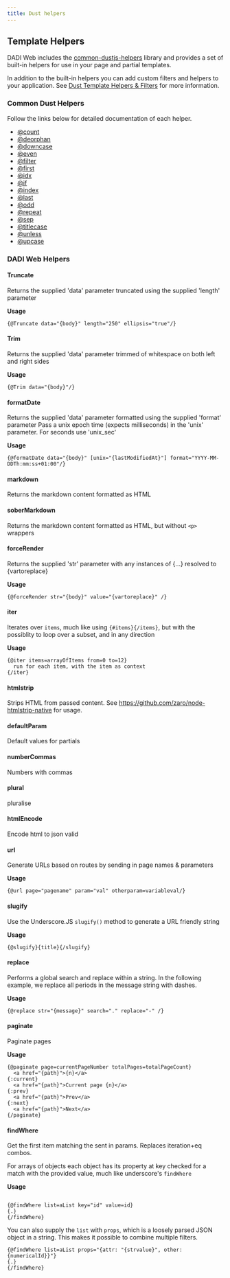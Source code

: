 ```yaml
---
title: Dust helpers
---
```


## Template Helpers

DADI Web includes the [common-dustjs-helpers](https://www.npmjs.com/package/common-dustjs-helpers) library and provides a set of built-in helpers for use in your page and partial templates.

In addition to the built-in helpers you can add custom filters and helpers to your application. See [Dust Template Helpers & Filters](https://github.com/dadi/web/blob/docs/docs/views.md#dust-template-helpers--filters) for more information.

### Common Dust Helpers

Follow the links below for detailed documentation of each helper.

 * [@count](https://github.com/rodw/common-dustjs-helpers/blob/master/docs/helpers.md#count)
 * [@deorphan](https://github.com/rodw/common-dustjs-helpers/blob/master/docs/helpers.md#deorphan)
 * [@downcase](https://github.com/rodw/common-dustjs-helpers/blob/master/docs/helpers.md#downcase)
 * [@even](https://github.com/rodw/common-dustjs-helpers/blob/master/docs/helpers.md#even)
 * [@filter](https://github.com/rodw/common-dustjs-helpers/blob/master/docs/helpers.md#filter)
 * [@first](https://github.com/rodw/common-dustjs-helpers/blob/master/docs/helpers.md#first)
 * [@idx](https://github.com/rodw/common-dustjs-helpers/blob/master/docs/helpers.md#idx)
 * [@if](https://github.com/rodw/common-dustjs-helpers/blob/master/docs/helpers.md#if)
 * [@index](https://github.com/rodw/common-dustjs-helpers/blob/master/docs/helpers.md#index)
 * [@last](https://github.com/rodw/common-dustjs-helpers/blob/master/docs/helpers.md#last)
 * [@odd](https://github.com/rodw/common-dustjs-helpers/blob/master/docs/helpers.md#odd)
 * [@repeat](https://github.com/rodw/common-dustjs-helpers/blob/master/docs/helpers.md#repeat)
 * [@sep](https://github.com/rodw/common-dustjs-helpers/blob/master/docs/helpers.md#sep)
 * [@titlecase](https://github.com/rodw/common-dustjs-helpers/blob/master/docs/helpers.md#titlecase)
 * [@unless](https://github.com/rodw/common-dustjs-helpers/blob/master/docs/helpers.md#unless)
 * [@upcase](https://github.com/rodw/common-dustjs-helpers/blob/master/docs/helpers.md#upcase)

### DADI Web Helpers

#### Truncate

Returns the supplied 'data' parameter truncated using the supplied 'length' parameter

**Usage**

```
{@Truncate data="{body}" length="250" ellipsis="true"/}
```

#### Trim

Returns the supplied 'data' parameter trimmed of whitespace on both left and right sides

**Usage**
```
{@Trim data="{body}"/}
```

#### formatDate

Returns the supplied 'data' parameter formatted using the supplied 'format' parameter
Pass a unix epoch time (expects milliseconds) in the 'unix' parameter. For seconds use 'unix_sec'

**Usage**

```
{@formatDate data="{body}" [unix="{lastModifiedAt}"] format="YYYY-MM-DDTh:mm:ss+01:00"/}
```

#### markdown

Returns the markdown content formatted as HTML

#### soberMarkdown

Returns the markdown content formatted as HTML, but without `<p>` wrappers

#### forceRender

Returns the supplied 'str' parameter with any instances of {...} resolved to {vartoreplace}

**Usage**

```
{@forceRender str="{body}" value="{vartoreplace}" /}
```

#### iter

Iterates over `items`, much like using `{#items}{/items}`,
but with the possiblity to loop over a subset, and in any direction

**Usage**

```
{@iter items=arrayOfItems from=0 to=12}
  run for each item, with the item as context
{/iter}
```

#### htmlstrip

Strips HTML from passed content. See https://github.com/zaro/node-htmlstrip-native for usage.


#### defaultParam

Default values for partials

#### numberCommas

Numbers with commas

#### plural

pluralise


#### htmlEncode

Encode html to json valid

#### url

Generate URLs based on routes by sending in page names & parameters

**Usage**

```
{@url page="pagename" param="val" otherparam=variableval/}
```

#### slugify

Use the Underscore.JS `slugify()` method to generate a URL friendly string

**Usage**

```
{@slugify}{title}{/slugify}
```

#### replace

Performs a global search and replace within a string.
In the following example, we replace all periods in the
message string with dashes.

**Usage**

```
{@replace str="{message}" search="." replace="-" /}
```

#### paginate

Paginate pages

**Usage**

```
{@paginate page=currentPageNumber totalPages=totalPageCount}
  <a href="{path}">{n}</a>
{:current}
  <a href="{path}">Current page {n}</a>
{:prev}
  <a href="{path}">Prev</a>
{:next}
  <a href="{path}">Next</a>
{/paginate}
```

#### findWhere

Get the first item matching the sent in params. Replaces iteration+eq combos.

For arrays of objects each object has its property at key checked for a match with the provided value, much like underscore's `findWhere`

**Usage**
```

{@findWhere list=aList key="id" value=id}
{.}
{/findWhere}
```
You can also supply the `list` with `props`, which is a loosely parsed
JSON object in a string. This makes it possible to combine multiple filters.

```
{@findWhere list=aList props="{attr: "{strvalue}", other: {numericalId}}"}
{.}
{/findWhere}
```
